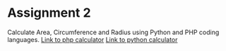 # Assignment 2

Calculate Area, Circumference and Radius using Python and PHP coding languages.
[Link to php calculator](https://kdoshi.42web.io/circle/php-calculator.php)
[Link to python calculator](https://kdoshi.42web.io/circle/python-calculator.php)
